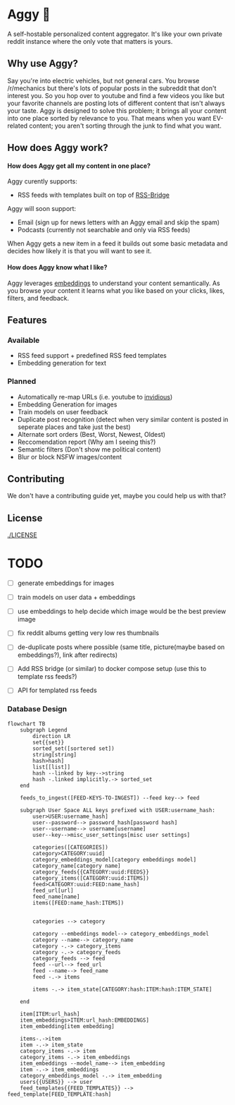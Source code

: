 # Aggy 🐊

A self-hostable personalized content aggregator. It's like your own private reddit instance where the only vote that matters is yours.

## Why use Aggy?

Say you're into electric vehicles, but not general cars. You browse /r/mechanics but there's lots of popular posts in the subreddit that don't interest you. So you hop over to youtube and find a few videos you like but your favorite channels are posting lots of different content that isn't always your taste. Aggy is designed to solve this problem; it brings all your content into one place sorted by relevance to you. That means when you want EV-related content; you aren't sorting through the junk to find what you want.

## How does Aggy work?

#### How does Aggy get all my content in one place?

Aggy curently supports:
- RSS feeds with templates built on top of [RSS-Bridge](https://github.com/RSS-Bridge/rss-bridge)

Aggy will soon support:
- Email (sign up for news letters with an Aggy email and skip the spam)
- Podcasts (currently not searchable and only via RSS feeds)


When Aggy gets a new item in a feed it builds out some basic metadata and decides how likely it is that you will want to see it.

#### How does Aggy know what I like?

Aggy leverages [embeddings](https://stackoverflow.blog/2023/11/09/an-intuitive-introduction-to-text-embeddings/) to understand your content semantically. As you browse your content it learns what you like based on your clicks, likes, filters, and feedback.


## Features

### Available

- RSS feed support + predefined RSS feed templates
- Embedding generation for text

### Planned

- Automatically re-map URLs (i.e. youtube to [invidious](https://invidious.io/))
- Embedding Generation for images
- Train models on user feedback
- Duplicate post recognition (detect when very similar content is posted in seperate places and take just the best)
- Alternate sort orders (Best, Worst, Newest, Oldest)
- Reccomendation report (Why am I seeing this?)
- Semantic filters (Don't show me political content)
- Blur or block NSFW images/content

## Contributing

We don't have a contributing guide yet, maybe you could help us with that?

## License

[./LICENSE](LICENSE (Apache 2.0))






# TODO
- [ ] generate embeddings for images
- [ ] train models on user data + embeddings
- [ ] use embeddings to help decide which image would be the best preview image
- [ ] fix reddit albums getting very low res thumbnails
- [ ] de-duplicate posts where possible (same title, picture(maybe based on embeddings?), link after redirects)
- [ ] Add RSS bridge (or similar) to docker compose setup (use this to template rss feeds?)
- [ ] API for templated rss feeds


### Database Design

```mermaid
flowchart TB
    subgraph Legend
        direction LR
        set{{set}}
        sorted_set([sortered set])
        string[string]
        hash>hash]
        list[[list]]
        hash --linked by key-->string
        hash -.linked implicitly.-> sorted_set
    end

    feeds_to_ingest([FEED-KEYS-TO-INGEST]) --feed key--> feed

    subgraph User Space ALL keys prefixed with USER:username_hash:
        user>USER:username_hash]
        user--password--> password_hash[password hash]
        user--username--> username[username]
        user--key-->misc_user_settings[misc user settings]

        categories([CATEGORIES])
        category>CATEGORY:uuid]
        category_embeddings_model[category embeddings model]
        category_name[category name]
        category_feeds{{CATEGORY:uuid:FEEDS}}
        category_items([CATEGORY:uuid:ITEMS])
        feed>CATEGORY:uuid:FEED:name_hash]
        feed_url[url]
        feed_name[name]
        items([FEED:name_hash:ITEMS])


        categories --> category

        category --embeddings model--> category_embeddings_model
        category --name--> category_name
        category -.-> category_items
        category -.-> category_feeds
        category_feeds --> feed
        feed --url--> feed_url
        feed --name--> feed_name
        feed -.-> items

        items -.-> item_state[CATEGORY:hash:ITEM:hash:ITEM_STATE]

    end

    item[ITEM:url_hash]
    item_embeddings>ITEM:url_hash:EMBEDDINGS]
    item_embedding[item embedding]

    items-.->item
    item -.-> item_state
    category_items -.-> item
    category_items -.-> item_embeddings
    item_embeddings --model_name--> item_embedding
    item -.-> item_embeddings
    category_embeddings_model -.-> item_embedding
    users{{USERS}} --> user
    feed_templates{{FEED_TEMPLATES}} --> feed_template[FEED_TEMPLATE:hash]
```
